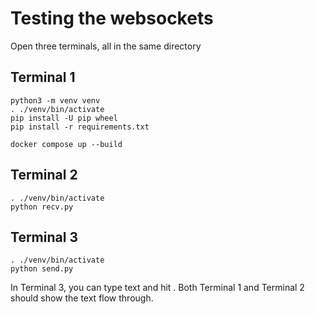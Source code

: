 # Testing the websockets
Open three terminals, all in the same directory

## Terminal 1
```
python3 -m venv venv
. ./venv/bin/activate
pip install -U pip wheel
pip install -r requirements.txt

docker compose up --build
```

## Terminal 2
```
. ./venv/bin/activate
python recv.py
```

## Terminal 3
```
. ./venv/bin/activate
python send.py
```

In Terminal 3, you can type text and hit <enter>. Both Terminal 1 and Terminal 2 should show the text flow through.

